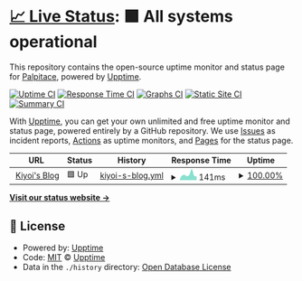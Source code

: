 # [📈 Live Status](https://upptime.kiyoi.xyz): <!--live status--> **🟩 All systems operational**

This repository contains the open-source uptime monitor and status page for [Palpitace](https://upptime.kiyoi.xyz), powered by [Upptime](https://github.com/upptime/upptime).

[![Uptime CI](https://github.com/Palpitace/upptime/workflows/Uptime%20CI/badge.svg)](https://github.com/Palpitace/upptime/actions?query=workflow%3A%22Uptime+CI%22)
[![Response Time CI](https://github.com/Palpitace/upptime/workflows/Response%20Time%20CI/badge.svg)](https://github.com/Palpitace/upptime/actions?query=workflow%3A%22Response+Time+CI%22)
[![Graphs CI](https://github.com/Palpitace/upptime/workflows/Graphs%20CI/badge.svg)](https://github.com/Palpitace/upptime/actions?query=workflow%3A%22Graphs+CI%22)
[![Static Site CI](https://github.com/Palpitace/upptime/workflows/Static%20Site%20CI/badge.svg)](https://github.com/Palpitace/upptime/actions?query=workflow%3A%22Static+Site+CI%22)
[![Summary CI](https://github.com/Palpitace/upptime/workflows/Summary%20CI/badge.svg)](https://github.com/Palpitace/upptime/actions?query=workflow%3A%22Summary+CI%22)

With [Upptime](https://upptime.js.org), you can get your own unlimited and free uptime monitor and status page, powered entirely by a GitHub repository. We use [Issues](https://github.com/Palpitace/upptime/issues) as incident reports, [Actions](https://github.com/Palpitace/upptime/actions) as uptime monitors, and [Pages](https://upptime.hentaixy.xyz) for the status page.

<!--start: status pages-->
<!-- This summary is generated by Upptime (https://github.com/upptime/upptime) -->
<!-- Do not edit this manually, your changes will be overwritten -->
<!-- prettier-ignore -->
| URL | Status | History | Response Time | Uptime |
| --- | ------ | ------- | ------------- | ------ |
| <img alt="" src="https://blog.kiyoi.xyz/favicon.ico" height="13"> [Kiyoi's Blog](https://blog.kiyoi.xyz) | 🟩 Up | [kiyoi-s-blog.yml](https://github.com/Palpitace/upptime/commits/HEAD/history/kiyoi-s-blog.yml) | <details><summary><img alt="Response time graph" src="./graphs/kiyoi-s-blog/response-time-week.png" height="20"> 141ms</summary><br><a href="https://upptime.kiyoi.xyz/history/kiyoi-s-blog"><img alt="Response time 161" src="https://img.shields.io/endpoint?url=https%3A%2F%2Fraw.githubusercontent.com%2FPalpitace%2Fupptime%2FHEAD%2Fapi%2Fkiyoi-s-blog%2Fresponse-time.json"></a><br><a href="https://upptime.kiyoi.xyz/history/kiyoi-s-blog"><img alt="24-hour response time 99" src="https://img.shields.io/endpoint?url=https%3A%2F%2Fraw.githubusercontent.com%2FPalpitace%2Fupptime%2FHEAD%2Fapi%2Fkiyoi-s-blog%2Fresponse-time-day.json"></a><br><a href="https://upptime.kiyoi.xyz/history/kiyoi-s-blog"><img alt="7-day response time 141" src="https://img.shields.io/endpoint?url=https%3A%2F%2Fraw.githubusercontent.com%2FPalpitace%2Fupptime%2FHEAD%2Fapi%2Fkiyoi-s-blog%2Fresponse-time-week.json"></a><br><a href="https://upptime.kiyoi.xyz/history/kiyoi-s-blog"><img alt="30-day response time 139" src="https://img.shields.io/endpoint?url=https%3A%2F%2Fraw.githubusercontent.com%2FPalpitace%2Fupptime%2FHEAD%2Fapi%2Fkiyoi-s-blog%2Fresponse-time-month.json"></a><br><a href="https://upptime.kiyoi.xyz/history/kiyoi-s-blog"><img alt="1-year response time 153" src="https://img.shields.io/endpoint?url=https%3A%2F%2Fraw.githubusercontent.com%2FPalpitace%2Fupptime%2FHEAD%2Fapi%2Fkiyoi-s-blog%2Fresponse-time-year.json"></a></details> | <details><summary><a href="https://upptime.kiyoi.xyz/history/kiyoi-s-blog">100.00%</a></summary><a href="https://upptime.kiyoi.xyz/history/kiyoi-s-blog"><img alt="All-time uptime 100.00%" src="https://img.shields.io/endpoint?url=https%3A%2F%2Fraw.githubusercontent.com%2FPalpitace%2Fupptime%2FHEAD%2Fapi%2Fkiyoi-s-blog%2Fuptime.json"></a><br><a href="https://upptime.kiyoi.xyz/history/kiyoi-s-blog"><img alt="24-hour uptime 100.00%" src="https://img.shields.io/endpoint?url=https%3A%2F%2Fraw.githubusercontent.com%2FPalpitace%2Fupptime%2FHEAD%2Fapi%2Fkiyoi-s-blog%2Fuptime-day.json"></a><br><a href="https://upptime.kiyoi.xyz/history/kiyoi-s-blog"><img alt="7-day uptime 100.00%" src="https://img.shields.io/endpoint?url=https%3A%2F%2Fraw.githubusercontent.com%2FPalpitace%2Fupptime%2FHEAD%2Fapi%2Fkiyoi-s-blog%2Fuptime-week.json"></a><br><a href="https://upptime.kiyoi.xyz/history/kiyoi-s-blog"><img alt="30-day uptime 100.00%" src="https://img.shields.io/endpoint?url=https%3A%2F%2Fraw.githubusercontent.com%2FPalpitace%2Fupptime%2FHEAD%2Fapi%2Fkiyoi-s-blog%2Fuptime-month.json"></a><br><a href="https://upptime.kiyoi.xyz/history/kiyoi-s-blog"><img alt="1-year uptime 100.00%" src="https://img.shields.io/endpoint?url=https%3A%2F%2Fraw.githubusercontent.com%2FPalpitace%2Fupptime%2FHEAD%2Fapi%2Fkiyoi-s-blog%2Fuptime-year.json"></a></details>

<!--end: status pages-->

[**Visit our status website →**](https://demo.upptime.js.org)

## 📄 License

- Powered by: [Upptime](https://github.com/upptime/upptime)
- Code: [MIT](./LICENSE) © [Upptime](https://upptime.js.org)
- Data in the `./history` directory: [Open Database License](https://opendatacommons.org/licenses/odbl/1-0/)
